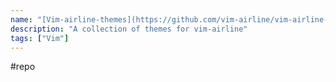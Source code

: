 ```yaml
---
name: "[Vim-airline-themes](https://github.com/vim-airline/vim-airline-themes)"
description: "A collection of themes for vim-airline"
tags: ["Vim"]
---
```

#repo